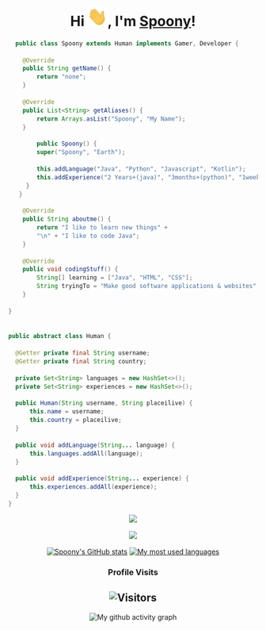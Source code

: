 <div align="center">

<h1>Hi <img src="images/Hi.gif" width="40px" />, I'm <a href="https://www.github.com/Spoony1337">Spoony</a>!</h1>
</div>

```java
  public class Spoony extends Human implements Gamer, Developer {

	@Override
	public String getName() {
		return "none";
	}
	
	@Override
	public List<String> getAliases() {
		return Arrays.asList("Spoony", "My Name");
	}

        public Spoony() {
        super("Spoony", "Earth");

        this.addLanguage("Java", "Python", "Javascript", "Kotlin");
        this.addExperience("2 Years+(java)", "3months+(python)", "1week+(kotlin)", "3months+(js)", "Total 2 years+");
     }
   }

	@Override
	public String aboutme() {
		return "I like to learn new things" +
		"\n" + "I like to code Java";
	}
    
	@Override
	public void codingStuff() {
		String[] learning = ["Java", "HTML", "CSS"];
		String tryingTo = "Make good software applications & websites";
	}
	
} 


public abstract class Human {

  @Getter private final String username;
  @Getter private final String country;

  private Set<String> languages = new HashSet<>();
  private Set<String> experiences = new HashSet<>();

  public Human(String username, String placeilive) {
      this.name = username;
      this.country = placeilive;
  }

  public void addLanguage(String... language) {
      this.languages.addAll(language);
  }
  
  public void addExperience(String... experience) {
      this.experiences.addAll(experience);
  }
}
```

<p align = "center"><img src = "https://github-widgetbox.vercel.app/api/profile?username=Spoony1337&data=followers,repositories,stars,commits"></p>
<p align = "center"><img src = "https://github-widgetbox.vercel.app/api/skills?names=java,kotlin,python,html,css,javascript,typescript,dart,c,cpp,csharp,bash,powershell,swift&includeNames=true"></p>

<div align="center">
	
[![Spoony's GitHub stats](https://github-readme-stats.vercel.app/api?username=Spoony1337&show_icons=true&title_color=fff&icon_color=79ff97&text_color=9f9f9f&bg_color=151515&count_private=true)](https://github.com/Spoony1337) 
[![My most used languages](https://github-readme-stats.vercel.app/api/top-langs/?username=PaceCodes&layout=compact&show_icons=true&title_color=fff&icon_color=79ff97&text_color=9f9f9f&bg_color=151515&count_private=true&langs_count=6)](https://github.com/Spoony1337)
### Profile Visits 

![Visitors](https://komarev.com/ghpvc/?username=Spoony1337&color=blueviolet)
---

</details>

![My github activity graph](https://activity-graph.herokuapp.com/graph?username=Spoony1337&theme=react-dark)

